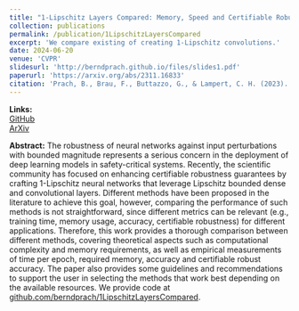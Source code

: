 ```yaml
---
title: "1-Lipschitz Layers Compared: Memory, Speed and Certifiable Robustness"
collection: publications
permalink: /publication/1LipschitzLayersCompared
excerpt: 'We compare existing of creating 1-Lipschitz convolutions.'
date: 2024-06-20
venue: 'CVPR'
slidesurl: 'http://berndprach.github.io/files/slides1.pdf'
paperurl: 'https://arxiv.org/abs/2311.16833'
citation: 'Prach, B., Brau, F., Buttazzo, G., & Lampert, C. H. (2023). 1-Lipschitz Layers Compared: Memory, Speed, and Certifiable Robustness. arXiv preprint arXiv:2311.16833.'
---
```


**Links:** \
[GitHub](https://github.com/berndprach/1LipschitzLayersCompared) \
[ArXiv](https://arxiv.org/abs/2311.16833)

**Abstract:**
The robustness of neural networks against input perturbations with bounded magnitude represents a serious concern 
in the deployment of deep learning models in safety-critical systems. Recently, the scientific community has 
focused on enhancing certifiable robustness guarantees by crafting 1-Lipschitz neural networks that leverage 
Lipschitz bounded dense and convolutional layers. Different methods have been proposed in the literature to 
achieve this goal, however, comparing the performance of such methods is not straightforward, since different 
metrics can be relevant (e.g., training time, memory usage, accuracy, certifiable robustness) for different 
applications. Therefore, this work provides a thorough comparison between different methods, covering theoretical 
aspects such as computational complexity and memory requirements, as well as empirical measurements of time per 
epoch, required memory, accuracy and certifiable robust accuracy. The paper also provides some guidelines and 
recommendations to support the user in selecting the methods that work best depending on the available resources. 
We provide code at [github.com/berndprach/1LipschitzLayersCompared](https://github.com/berndprach/1LipschitzLayersCompared).

